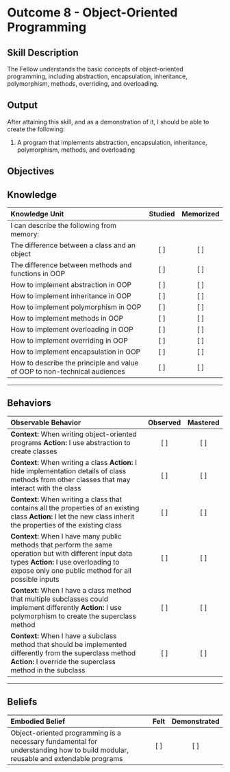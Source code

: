 # Outcome 8 - Object-Oriented Programming

**Skill Description**
----------
The Fellow understands the basic concepts of object-oriented programming, including abstraction, encapsulation, inheritance, polymorphism, methods, overriding, and overloading.

**Output**
----------
After attaining this skill, and as a demonstration of it, I should be able to create the following:

1. A program that implements abstraction, encapsulation, inheritance, polymorphism, methods, and overloading


**Objectives**
----------
## **Knowledge**


| Knowledge Unit   |      Studied      | Memorized |
|:-------------|:------------------:|:--------:|
| I can describe the following from memory: | | |
| The difference between a class and an object | [ ] | [ ]  |
| The difference between methods and functions in OOP | [ ] | [ ]  |
| How to implement abstraction in OOP | [ ] | [ ]  |
| How to implement inheritance in OOP | [ ] | [ ]  |
| How to implement polymorphism in OOP | [ ] | [ ]  |
| How to implement methods in OOP | [ ] | [ ]  |
| How to implement overloading in OOP | [ ] | [ ]  |
| How to implement overriding in OOP | [ ] | [ ]  |
| How to implement encapsulation in OOP | [ ] | [ ]  |
| How to describe the principle and value of OOP to non-technical audiences | [ ] | [ ]  |



----------


## **Behaviors**

| Observable Behavior   |      Observed      | Mastered |
|:-------------|:------------------:|:--------:|
| **Context:** When writing object-oriented programs **Action:** I use abstraction to create classes | [ ] | [ ] |
| **Context:** When writing a class **Action:** I hide implementation details of class methods from other classes that may interact with the class | [ ] | [ ] |
| **Context:** When writing a class that contains all the properties of an existing class **Action:** I let the new class inherit the properties of the existing class | [ ] | [ ] |
| **Context:** When I have many public methods that perform the same operation but with different input data types **Action:** I use overloading to expose only one public method for all possible inputs  | [ ] | [ ] |
| **Context:** When I have a class method that multiple subclasses could implement differently **Action:** I use polymorphism to create the superclass method  | [ ] | [ ] |
| **Context:** When I have a subclass method that should be implemented differently from the superclass method **Action:** I override the superclass method in the subclass  | [ ] | [ ] |

----------


## **Beliefs**


| Embodied Belief   |      Felt      | Demonstrated |
|:-------------|:------------------:|:--------:|
| Object-oriented programming is a necessary fundamental for understanding how to build modular, reusable and extendable programs | [ ] | [ ] |

